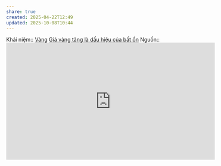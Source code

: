 ```yaml
---
share: true
created: 2025-04-22T12:49
updated: 2025-10-08T10:44
---
```

Khái niệm:: [Vàng](../../../%CE%9E%20Kh%C3%A1i%20ni%E1%BB%87m/V%C3%A0ng.md)
[Giá vàng tăng là dấu hiệu của bất ổn](../../Ti%E1%BB%81n,%20n%E1%BB%A3,%20b%E1%BA%A3n%20v%E1%BB%8B/B%E1%BA%A3n%20v%E1%BB%8B/Gi%C3%A1%20v%C3%A0ng%20t%C4%83ng%20l%C3%A0%20d%E1%BA%A5u%20hi%E1%BB%87u%20c%E1%BB%A7a%20b%E1%BA%A5t%20%E1%BB%95n.md)
Nguồn:: <iframe width="560" height="315" src="https://www.youtube.com/embed/ZeDgclY4gQU?si=AazFaQXeIookV4j5" title="YouTube video player" frameborder="0" allow="accelerometer; autoplay; clipboard-write; encrypted-media; gyroscope; picture-in-picture; web-share" referrerpolicy="strict-origin-when-cross-origin" allowfullscreen></iframe>
